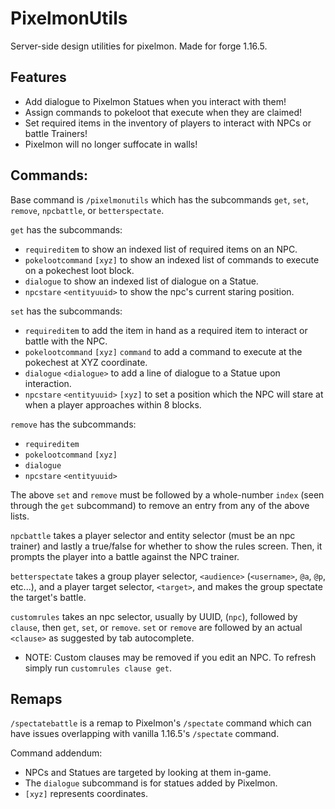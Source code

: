# PixelmonUtils
Server-side design utilities for pixelmon. Made for forge 1.16.5.

## Features
* Add dialogue to Pixelmon Statues when you interact with them!
* Assign commands to pokeloot that execute when they are claimed!
* Set required items in the inventory of players to interact with NPCs or battle Trainers!
* Pixelmon will no longer suffocate in walls!

## Commands:
Base command is `/pixelmonutils` which has the subcommands `get`, `set`, `remove`, `npcbattle`, or `betterspectate`.

`get` has the subcommands:
* `requireditem` to show an indexed list of required items on an NPC.
* `pokelootcommand` `[xyz]` to show an indexed list of commands to execute on a pokechest loot block.
* `dialogue` to show an indexed list of dialogue on a Statue.
* `npcstare` `<entityuuid>` to show the npc's current staring position.

`set` has the subcommands:
* `requireditem` to add the item in hand as a required item to interact or battle with the NPC.
* `pokelootcommand` `[xyz]` `command` to add a command to execute at the pokechest at XYZ coordinate.
* `dialogue` `<dialogue>` to add a line of dialogue to a Statue upon interaction.
* `npcstare` `<entityuuid>` `[xyz]` to set a position which the NPC will stare at when a player approaches within 8 blocks.

`remove` has the subcommands:
* `requireditem`
* `pokelootcommand` `[xyz]`
* `dialogue`
* `npcstare` `<entityuuid>`

The above `set` and `remove` must be followed by a whole-number `index` (seen through the `get` subcommand) to remove an entry from any of the above lists.

`npcbattle` takes a player selector and entity selector (must be an npc trainer) and lastly a true/false for whether to show the rules screen.
Then, it prompts the player into a battle against the NPC trainer.

`betterspectate` takes a group player selector, `<audience>` (`<username>`, `@a`, `@p`, etc...), and a player target selector, `<target>`, and makes the group spectate the target's battle.

`customrules` takes an npc selector, usually by UUID, (`npc`), followed by `clause`, then `get`, `set`, or `remove`. `set` or `remove` are followed by an actual `<clause>` as suggested by tab autocomplete.
* NOTE: Custom clauses may be removed if you edit an NPC. To refresh simply run `customrules clause get`.

## Remaps

  `/spectatebattle` is a remap to Pixelmon's `/spectate` command which can have issues overlapping with vanilla 1.16.5's `/spectate` command.

  Command addendum:
* NPCs and Statues are targeted by looking at them in-game.
* The `dialogue` subcommand is for statues added by Pixelmon.
* `[xyz]` represents coordinates.
